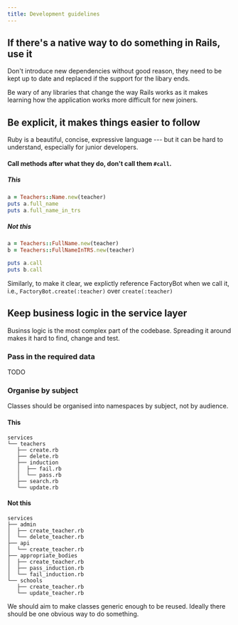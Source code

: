 ```yaml
---
title: Development guidelines
---
```


## If there's a native way to do something in Rails, use it

Don't introduce new dependencies without good reason, they need to be kept up to date and replaced if the support for the libary ends.

Be wary of any libraries that change the way Rails works as it makes learning how the application works more difficult for new joiners.

## Be explicit, it makes things easier to follow

Ruby is a beautiful, concise, expressive language --- but it can be hard to understand, especially for junior developers.

#### Call methods after what they do, don't call them `#call`.

##### This

```ruby
a = Teachers::Name.new(teacher)
puts a.full_name
puts a.full_name_in_trs
```


##### Not this

```ruby
a = Teachers::FullName.new(teacher)
b = Teachers::FullNameInTRS.new(teacher)

puts a.call
puts b.call
```

Similarly, to make it clear, we explictly reference FactoryBot when we call it, i.e., `FactoryBot.create(:teacher)` over `create(:teacher)`

## Keep business logic in the service layer

Businss logic is the most complex part of the codebase. Spreading it around makes it hard to find, change and test.

### Pass in the required data

TODO

### Organise by subject

Classes should be organised into namespaces by subject, not by audience.

#### This

```
services
└── teachers
   ├── create.rb
   ├── delete.rb
   ├── induction
   │  ├── fail.rb
   │  └── pass.rb
   ├── search.rb
   └── update.rb
```

#### Not this

```
services
├── admin
│  ├── create_teacher.rb
│  └── delete_teacher.rb
├── api
│  └── create_teacher.rb
├── appropriate_bodies
│  ├── create_teacher.rb
│  ├── pass_induction.rb
│  └── fail_induction.rb
└── schools
   ├── create_teacher.rb
   └── update_teacher.rb
```

We should aim to make classes generic enough to be reused. Ideally there should be one obvious way to do something.
